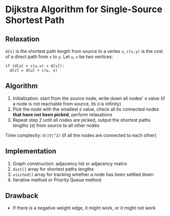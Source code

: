 # Dijkstra Algorithm for Single-Source Shortest Path

## Relaxation

`d[x]` is the shortest path length from source to a vertex `x`, `c(x,y)` is the cost of a direct path from `x` to `y`. Let `u`, `v` be two vertices:

```
if (d[u] + c(u,v) < d[v]):
  d[v] = d[u] + c(u, v)
```

## Algorithm

1. Initialization: start from the source node, write down all nodes' `d` value (if a node is not reachable from source, its `d` is infinity)
2. Pick the node with the smallest `d` value, check all its connected nodes **that have not been picked**, perform relaxations
3. Repeat step 2 until all nodes are picked, output the shortest paths lengths (`d`) from source to all other nodes

Time complexity: `O(|V|^2)` (if all the nodes are connected to each other)

## Implementation

1. Graph construction: adjacency list or adjacency matrix
2. `dist[]` array for shortest paths lengths
3. `visited[]` array for tracking whether a node has been settled down
4. Iterative method or Priority Queue method

## Drawback

- If there is a negative weight edge, it might work, or it might not work
